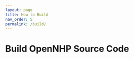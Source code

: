 ```yaml
---
layout: page
title: How to Build
nav_order: 5
permalink: /build/
---
```


# Build OpenNHP Source Code
